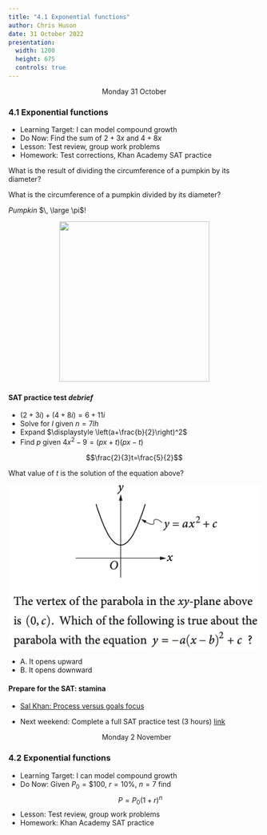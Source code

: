 ```yaml
---
title: "4.1 Exponential functions"
author: Chris Huson
date: 31 October 2022
presentation:
  width: 1200
  height: 675
  controls: true
---
```


<!-- slide -->
$\hspace{5cm}$ Monday 31 October

### 4.1 Exponential functions

- Learning Target: I can model compound growth
- Do Now: Find the sum of $2+3x$ and $4+8x$
- Lesson: Test review, group work problems
- Homework: Test corrections, Khan Academy SAT practice

<!-- slide -->

What is the result of dividing the circumference
of a pumpkin by its diameter?

<!-- slide -->

What is the circumference of a pumpkin divided by its diameter?

*Pumpkin* $\, \large \pi$!
<center>
<img src="https://img.freepik.com/free-vector/scary-pumpkin-halloween-lantern-realistic-vector_1441-733.jpg" width="300" height="320">
</center>

<!-- slide -->

#### SAT practice test *debrief*

- $(2+3i)+(4+8i)=6+11i$
- Solve for $l$ given $n = 7lh$
- Expand $\displaystyle \left(a+\frac{b}{2}\right)^2$
- Find $p$ given $4x^2 − 9 = (px + t)(px − t)$

<!-- slide -->

$$\frac{2}{3}t=\frac{5}{2}$$

What value of $t$ is the solution of the equation above?

<!-- slide -->

![SAT6 - number 11](../images/4-1parabola-big.png)

- A. It opens upward
- B. It opens downward

<!-- slide -->

#### Prepare for the SAT: stamina

- [Sal Khan: Process versus goals focus](https://www.youtube.com/watch?v=_lyyvZFiAjQ)

- Next weekend: Complete a full SAT practice test (3 hours) [link](https://www.khanacademy.org/mission/sat)

<!-- slide -->

$\hspace{5cm}$ Monday 2 November

### 4.2 Exponential functions

- Learning Target: I can model compound growth
- Do Now: Given $P_0=\$100$, $r=10\%$, $n=7$ find
$$P=P_0(1+r)^n$$
- Lesson: Test review, group work problems
- Homework: Khan Academy SAT practice
